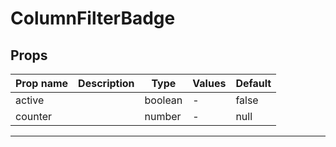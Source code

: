 # ColumnFilterBadge

## Props

| Prop name | Description | Type    | Values | Default |
| --------- | ----------- | ------- | ------ | ------- |
| active    |             | boolean | -      | false   |
| counter   |             | number  | -      | null    |

---
